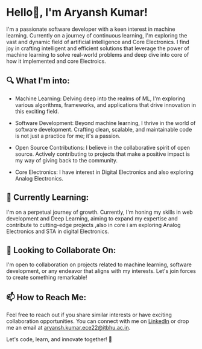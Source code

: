 
  # Hello👋, I'm Aryansh Kumar!

I'm a passionate software developer with a keen interest in machine learning. Currently on a journey of continuous learning, I'm exploring the vast and dynamic field of artificial intelligence and Core Electronics. I find joy in crafting intelligent and efficient solutions that leverage the power of machine learning to solve real-world problems and deep dive into core of how it implemented and core Electroics.

🔍 What I'm into:
-
- Machine Learning: Delving deep into the realms of ML, I'm exploring various algorithms, frameworks, and applications that drive innovation in this exciting field.

- Software Development: Beyond machine learning, I thrive in the world of software development. Crafting clean, scalable, and maintainable code is not just a practice for me; it's a passion.

- Open Source Contributions: I believe in the collaborative spirit of open source. Actively contributing to projects that make a positive impact is my way of giving back to the community.

- Core Electronics: I have interest in Digital Electronics and also exploring Analog Electronics.

🌱 Currently Learning:
-
I'm on a perpetual journey of growth. Currently, I'm honing my skills in web development and Deep Learning, aiming to expand my expertise and contribute to cutting-edge projects ,also in core i am exploring Analog Electronics and STA in digital Electronics.

💞 Looking to Collaborate On:
-
I'm open to collaboration on projects related to machine learning, software development, or any endeavor that aligns with my interests. Let's join forces to create something remarkable!

📫 How to Reach Me:
- 
Feel free to reach out if you share similar interests or have exciting collaboration opportunities. You can connect with me on [LinkedIn](https://www.linkedin.com/in/aryansh-kumar-5b733825b/) or drop me an email at aryansh.kumar.ece22@itbhu.ac.in.

Let's code, learn, and innovate together! 🚀
